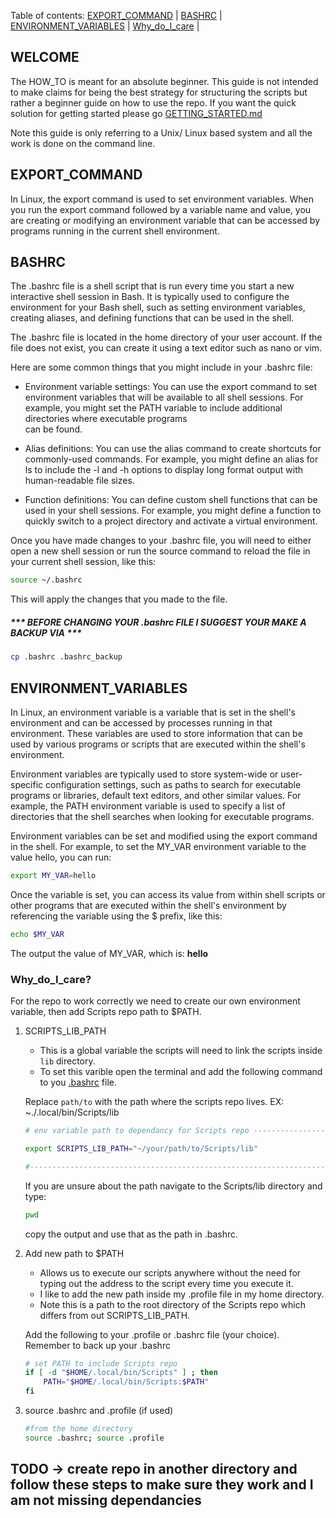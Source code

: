 
Table of contents: [EXPORT_COMMAND](#export_command) | [BASHRC](#bashrc) | [ENVIRONMENT_VARIABLES](#environment_variables) | [Why_do_I_care](#why_do_I_care) |

## WELCOME 

The HOW_TO is meant for an absolute beginner. This guide is not intended
to make claims for being the best strategy for structuring the scripts but rather a beginner
guide on how to use the repo. If you want the quick solution for getting started please go
[GETTING_STARTED.md](https://github.com/PIesPnuema/Scripts/blob/main/docs/GETTING_STARTED.md)

Note this guide is only referring to a Unix/ Linux based system and all the work is done
on the command line.

## EXPORT_COMMAND

In Linux, the export command is used to set environment variables. When you run 
the export command followed by a variable name and value, you are creating or 
modifying an environment variable that can be accessed by programs running in 
the current shell environment.

## BASHRC

The .bashrc file is a shell script that is run every time you start a new 
interactive shell session in Bash. It is typically used to configure the 
environment for your Bash shell, such as setting environment variables, 
creating aliases, and defining functions that can be used in the shell.

The .bashrc file is located in the home directory of your user account. 
If the file does not exist, you can create it using a text editor such as nano 
or vim.

Here are some common things that you might include in your .bashrc file:

- Environment variable settings: You can use the export command to set environment 
  variables that will be available to all shell sessions. For example, you might 
  set the PATH variable to include additional directories where executable programs  
  can be found.
    
- Alias definitions: You can use the alias command to create shortcuts for 
  commonly-used commands. For example, you might define an alias for ls to 
  include the -l and -h options to display long format output with human-readable 
  file sizes.

- Function definitions: You can define custom shell functions that can be used 
  in your shell sessions. For example, you might define a function to quickly 
  switch to a project directory and activate a virtual environment.

Once you have made changes to your .bashrc file, you will need to either open a 
new shell session or run the source command to reload the file in your current 
shell session, like this:

```bash
source ~/.bashrc
```
This will apply the changes that you made to the file.

##### *** BEFORE CHANGING YOUR .bashrc FILE I SUGGEST YOUR MAKE A BACKUP VIA ***
```bash
cp .bashrc .bashrc_backup
```

## ENVIRONMENT_VARIABLES

In Linux, an environment variable is a variable that is set in the shell's environment 
and can be accessed by processes running in that environment. These variables are 
used to store information that can be used by various programs or scripts that 
are executed within the shell's environment.

Environment variables are typically used to store system-wide or user-specific 
configuration settings, such as paths to search for executable programs or libraries, 
default text editors, and other similar values. For example, the PATH environment 
variable is used to specify a list of directories that the shell searches when 
looking for executable programs.

Environment variables can be set and modified using the export command in the shell. 
For example, to set the MY_VAR environment variable to the value hello, you can run:

```bash
export MY_VAR=hello
```

Once the variable is set, you can access its value from within shell scripts or 
other programs that are executed within the shell's environment by referencing 
the variable using the $ prefix, like this:

```bash
echo $MY_VAR
```
The output the value of MY_VAR, which is: **hello**

### Why_do_I_care?

For the repo to work correctly we need to create our own environment variable, then 
add Scripts repo path to $PATH. 

1. SCRIPTS_LIB_PATH 
    - This is a global variable the scripts will need to link the scripts inside `lib` directory. 
    - To set this varible open the terminal and add the following command to you [.bashrc](#.bashrc) file.
    
    Replace `path/to` with the path where the scripts repo lives. EX: ~./.local/bin/Scripts/lib
    ```bash
    # env variable path to dependancy for Scripts repo ---------------------------

    export SCRIPTS_LIB_PATH="~/your/path/to/Scripts/lib"

    #-----------------------------------------------------------------------------
    ```
    If you are unsure about the path navigate to the Scripts/lib directory and type:
    ```bash
    pwd
    ```

    copy the output and use that as the path in .bashrc. 

2. Add new path to $PATH
    - Allows us to execute our scripts anywhere without the need for typing out the address to the script every time you execute it.
    - I like to add the new path inside my .profile file in my home directory.
    - Note this is a path to the root directory of the Scripts repo which differs from out SCRIPTS_LIB_PATH.
    
    Add the following to your .profile or .bashrc file (your choice). Remember to back up your .bashrc 
    ```bash
    # set PATH to include Scripts repo
    if [ -d "$HOME/.local/bin/Scripts" ] ; then
        PATH="$HOME/.local/bin/Scripts:$PATH"
    fi
    ```
3. source .bashrc and .profile (if used)
    
    ```bash
    #from the home directory
    source .bashrc; source .profile
    ```
## TODO -> create repo in another directory and follow these steps to make sure they work and I am not missing dependancies 

